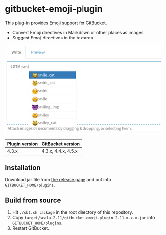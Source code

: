 # gitbucket-emoji-plugin

This plug-in provides Emoji support for GitBucket.

- Convert Emoji directives in Markdown or other places as images
- Suggest Emoji directives in the textarea

![Completion Emoji in textarea](emoji.png)

Plugin version | GitBucket version
:--------------|:--------------------
4.3.x          | 4.3.x, 4.4.x, 4.5.x

## Installation

Download jar file from [the release page](https://github.com/gitbucket/gitbucket-emoji-plugin/releases) and put into `GITBUCKET_HOME/plugins`.

## Build from source

1. Hit `./sbt.sh package` in the root directory of this repository.
2. Copy `target/scala-2.11/gitbucket-emoji-plugin_2.11-x.x.x.jar` into `GITBUCKET_HOME/plugins`.
3. Restart GitBucket.
